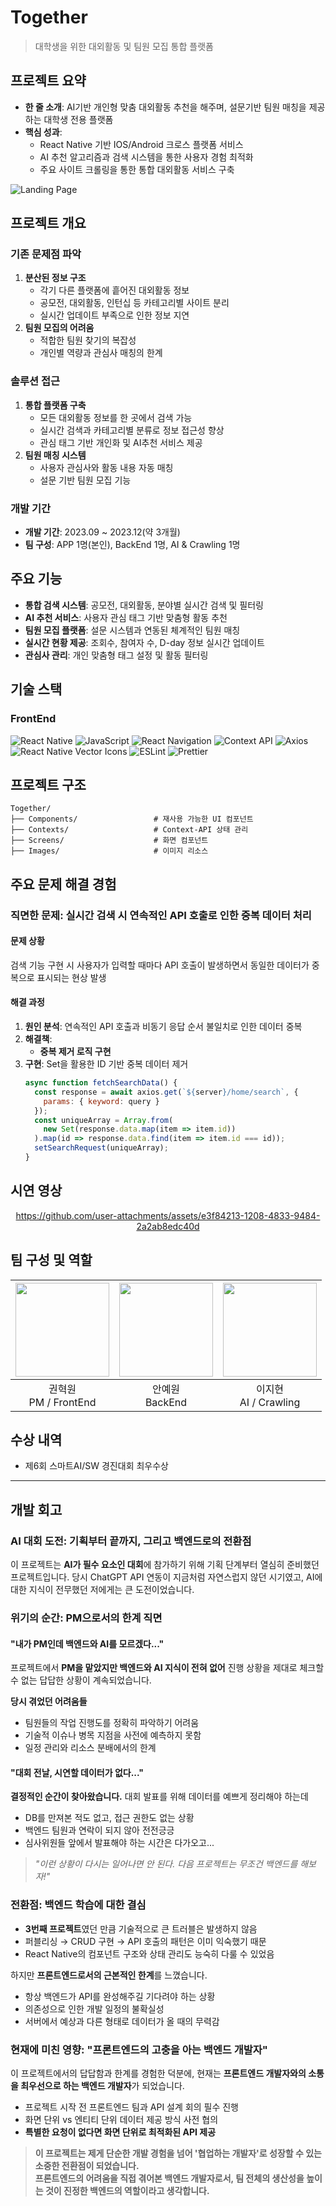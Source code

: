 # Together
> 대학생을 위한 대외활동 및 팀원 모집 통합 플랫폼

## 프로젝트 요약
- **한 줄 소개**: AI기반 개인형 맞춤 대외활동 추천을 해주며, 설문기반 팀원 매칭을 제공하는 대학생 전용 플랫폼
- **핵심 성과**: 
  - React Native 기반 IOS/Android 크로스 플랫폼 서비스
  - AI 추천 알고리즘과 검색 시스템을 통한 사용자 경험 최적화
  - 주요 사이트 크롤링을 통한 통합 대외활동 서비스 구축

![Landing Page](https://github.com/user-attachments/assets/ce04c6ef-4d6e-4eb5-bea8-90a907dc6cc4)

## 프로젝트 개요

### 기존 문제점 파악
1. **분산된 정보 구조**
    - 각기 다른 플랫폼에 흩어진 대외활동 정보
    - 공모전, 대외활동, 인턴십 등 카테고리별 사이트 분리
    - 실시간 업데이트 부족으로 인한 정보 지연
2. **팀원 모집의 어려움**
    - 적합한 팀원 찾기의 복잡성
    - 개인별 역량과 관심사 매칭의 한계

### 솔루션 접근
1.  **통합 플랫폼 구축**
    - 모든 대외활동 정보를 한 곳에서 검색 가능
    - 실시간 검색과 카테고리별 분류로 정보 접근성 향상
    - 관심 태그 기반 개인화 및 AI추천 서비스 제공
2.  **팀원 매칭 시스템**
    - 사용자 관심사와 활동 내용 자동 매칭
    - 설문 기반 팀원 모집 기능


### 개발 기간
- **개발 기간**: 2023.09 ~ 2023.12(약 3개월)
- **팀 구성**: APP 1명(본인), BackEnd 1명, AI & Crawling 1명


## 주요 기능
-  **통합 검색 시스템**: 공모전, 대외활동, 분야별 실시간 검색 및 필터링
-  **AI 추천 서비스**: 사용자 관심 태그 기반 맞춤형 활동 추천
-  **팀원 모집 플랫폼**: 설문 시스템과 연동된 체계적인 팀원 매칭
-  **실시간 현황 제공**: 조회수, 참여자 수, D-day 정보 실시간 업데이트
-  **관심사 관리**: 개인 맞춤형 태그 설정 및 활동 필터링

## 기술 스택

### FrontEnd
![React Native](https://img.shields.io/badge/React_Native-20232A?style=for-the-badge&logo=react&logoColor=61DAFB) ![JavaScript](https://img.shields.io/badge/JavaScript-F7DF1E?style=for-the-badge&logo=javascript&logoColor=black) ![React Navigation](https://img.shields.io/badge/React_Navigation-6B73FF?style=for-the-badge&logo=react&logoColor=white) ![Context API](https://img.shields.io/badge/Context_API-20232A?style=for-the-badge&logo=react&logoColor=61DAFB) ![Axios](https://img.shields.io/badge/Axios-5A29E4?style=for-the-badge&logo=axios&logoColor=white) ![React Native Vector Icons](https://img.shields.io/badge/Vector_Icons-FF6B6B?style=for-the-badge&logo=react&logoColor=white) ![ESLint](https://img.shields.io/badge/ESLint-4B32C3?style=for-the-badge&logo=eslint&logoColor=white) ![Prettier](https://img.shields.io/badge/Prettier-F7B93E?style=for-the-badge&logo=prettier&logoColor=white)

## 프로젝트 구조

```
Together/
├── Components/                 # 재사용 가능한 UI 컴포넌트
├── Contexts/                   # Context-API 상태 관리
├── Screens/                    # 화면 컴포넌트
├── Images/                     # 이미지 리소스
```

## 주요 문제 해결 경험

### 직면한 문제: 실시간 검색 시 연속적인 API 호출로 인한 중복 데이터 처리

#### 문제 상황
검색 기능 구현 시 사용자가 입력할 때마다 API 호출이 발생하면서 동일한 데이터가 중복으로 표시되는 현상 발생

#### 해결 과정
1. **원인 분석**: 연속적인 API 호출과 비동기 응답 순서 불일치로 인한 데이터 중복
2. **해결책**:
   - **중복 제거 로직 구현**
3. **구현**: Set을 활용한 ID 기반 중복 데이터 제거
   ```javascript
   async function fetchSearchData() {
     const response = await axios.get(`${server}/home/search`, {
       params: { keyword: query }
     });
     const uniqueArray = Array.from(
       new Set(response.data.map(item => item.id))
     ).map(id => response.data.find(item => item.id === id));
     setSearchRequest(uniqueArray);
   }
   ```

## 시연 영상

<div align="center">

https://github.com/user-attachments/assets/e3f84213-1208-4833-9484-2a2ab8edc40d

</div>

## 팀 구성 및 역할
|<img src="https://avatars.githubusercontent.com/u/5442985?v=4" width="150" height="150"/>|<img src="https://avatars.githubusercontent.com/u/44336444?v=4" width="150" height="150"/>|<img src="https://avatars.githubusercontent.com/u/96579569?v=4" width="150" height="150"/>|
|:-:|:-:|:-:|
|권혁원<br/>PM / FrontEnd|안예원<br/>BackEnd|이지현<br/>AI / Crawling|

## 수상 내역
- 제6회 스마트AI/SW 경진대회 최우수상

---

## 개발 회고

### AI 대회 도전: 기획부터 끝까지, 그리고 백엔드로의 전환점

이 프로젝트는 **AI가 필수 요소인 대회**에 참가하기 위해 기획 단계부터 열심히 준비했던 프로젝트입니다. 당시 ChatGPT API 연동이 지금처럼 자연스럽지 않던 시기였고, AI에 대한 지식이 전무했던 저에게는 큰 도전이었습니다.

### 위기의 순간: PM으로서의 한계 직면

#### "내가 PM인데 백엔드와 AI를 모르겠다..."
프로젝트에서 **PM을 맡았지만 백엔드와 AI 지식이 전혀 없어** 진행 상황을 제대로 체크할 수 없는 답답한 상황이 계속되었습니다.

**당시 겪었던 어려움들**
- 팀원들의 작업 진행도를 정확히 파악하기 어려움
- 기술적 이슈나 병목 지점을 사전에 예측하지 못함
- 일정 관리와 리소스 분배에서의 한계

#### "대회 전날, 시연할 데이터가 없다..."
**결정적인 순간이 찾아왔습니다.** 대회 발표를 위해 데이터를 예쁘게 정리해야 하는데

- DB를 만져본 적도 없고, 접근 권한도 없는 상황
- 백엔드 팀원과 연락이 되지 않아 전전긍긍
- 심사위원들 앞에서 발표해야 하는 시간은 다가오고...

> *"이런 상황이 다시는 일어나면 안 된다. 다음 프로젝트는 무조건 백엔드를 해보자!"*

### 전환점: 백엔드 학습에 대한 결심

- **3번째 프로젝트**였던 만큼 기술적으로 큰 트러블은 발생하지 않음
- 퍼블리싱 → CRUD 구현 → API 호출의 패턴은 이미 익숙했기 때문
- React Native의 컴포넌트 구조와 상태 관리도 능숙히 다룰 수 있었음

하지만 **프론트엔드로서의 근본적인 한계**를 느꼈습니다.
- 항상 백엔드가 API를 완성해주길 기다려야 하는 상황
- 의존성으로 인한 개발 일정의 불확실성
- 서버에서 예상과 다른 형태로 데이터가 올 때의 무력감

### 현재에 미친 영향: "프론트엔드의 고충을 아는 백엔드 개발자"

이 프로젝트에서의 답답함과 한계를 경험한 덕분에, 현재는 **프론트엔드 개발자와의 소통을 최우선으로 하는 백엔드 개발자**가 되었습니다.

- 프로젝트 시작 전 프론트엔드 팀과 API 설계 회의 필수 진행
- 화면 단위 vs 엔티티 단위 데이터 제공 방식 사전 협의
- **특별한 요청이 없다면 화면 단위로 최적화된 API 제공**

> **이 프로젝트는 제게 단순한 개발 경험을 넘어 '협업하는 개발자'로 성장할 수 있는 소중한 전환점이 되었습니다.**  
> **프론트엔드의 어려움을 직접 겪어본 백엔드 개발자로서, 팀 전체의 생산성을 높이는 것이 진정한 백엔드의 역할이라고 생각합니다.**
